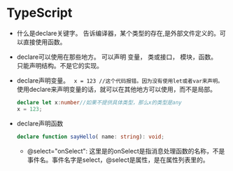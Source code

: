 # TypeScript

 - 什么是declare关键字。
   告诉编译器，某个类型的存在,是外部文件定义的。可以直接使用函数。    

 - declare可以使用在那些地方。
   可以声明 变量， 类或接口， 模块，函数。    
   只能声明结构。不是它的实现。    

 - declare声明变量。
   ` x = 123 //这个代码报错。因为没有使用let或者var来声明。`     
   使用declare来声明变量的话，就可以在其他地方可以使用，而不是局部。      
   ```ts
   declare let x:number//如果不提供具体类型，那么x的类型是any
   x = 123; 
   ```
 - declare声明函数
   ```ts
   declare function sayHello( name: string): void;
   ```


   - @select="onSelect":  这里是的onSelect是指消息处理函数的名称，不是事件名。事件名字是select，@select是属性，是在属性列表里的。

   